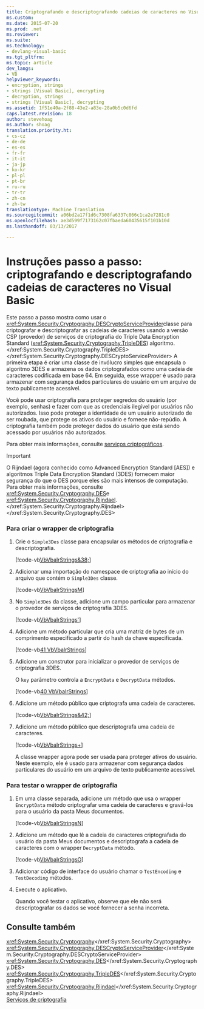 ```yaml
---
title: Criptografando e descriptografando cadeias de caracteres no Visual Basic | Documentos do Microsoft
ms.custom: 
ms.date: 2015-07-20
ms.prod: .net
ms.reviewer: 
ms.suite: 
ms.technology:
- devlang-visual-basic
ms.tgt_pltfrm: 
ms.topic: article
dev_langs:
- VB
helpviewer_keywords:
- encryption, strings
- strings [Visual Basic], encrypting
- decryption, strings
- strings [Visual Basic], decrypting
ms.assetid: 1f51e40a-2f88-43e2-a83e-28a0b5c0d6fd
caps.latest.revision: 18
author: stevehoag
ms.author: shoag
translation.priority.ht:
- cs-cz
- de-de
- es-es
- fr-fr
- it-it
- ja-jp
- ko-kr
- pl-pl
- pt-br
- ru-ru
- tr-tr
- zh-cn
- zh-tw
translationtype: Machine Translation
ms.sourcegitcommit: a06bd2a17f1d6c7308fa6337c866c1ca2e7281c0
ms.openlocfilehash: ae3d599f7173162c07fbaeda60435615f101b10d
ms.lasthandoff: 03/13/2017

---
```

# <a name="walkthrough-encrypting-and-decrypting-strings-in-visual-basic"></a>Instruções passo a passo: criptografando e descriptografando cadeias de caracteres no Visual Basic
Este passo a passo mostra como usar o <xref:System.Security.Cryptography.DESCryptoServiceProvider>classe para criptografar e descriptografar as cadeias de caracteres usando a versão CSP (provedor) de serviços de criptografia do Triple Data Encryption Standard (<xref:System.Security.Cryptography.TripleDES>) algoritmo.</xref:System.Security.Cryptography.TripleDES> </xref:System.Security.Cryptography.DESCryptoServiceProvider> A primeira etapa é criar uma classe de invólucro simples que encapsula o algoritmo 3DES e armazena os dados criptografados como uma cadeia de caracteres codificada em base 64. Em seguida, esse wrapper é usado para armazenar com segurança dados particulares do usuário em um arquivo de texto publicamente acessível.  
  
 Você pode usar criptografia para proteger segredos do usuário (por exemplo, senhas) e fazer com que as credenciais ilegível por usuários não autorizados. Isso pode proteger a identidade de um usuário autorizado de ser roubada, que protege os ativos do usuário e fornece não-repúdio. A criptografia também pode proteger dados do usuário que está sendo acessado por usuários não autorizados.  
  
 Para obter mais informações, consulte [serviços criptográficos](http://msdn.microsoft.com/library/f96284bc-7b73-44b5-ac59-fac613ad09f8).  
  
> [!IMPORTANT]
>  O Rijndael (agora conhecido como Advanced Encryption Standard [AES]) e algoritmos Triple Data Encryption Standard (3DES) fornecem maior segurança do que o DES porque eles são mais intensos de computação. Para obter mais informações, consulte <xref:System.Security.Cryptography.DES>e <xref:System.Security.Cryptography.Rijndael>.</xref:System.Security.Cryptography.Rijndael> </xref:System.Security.Cryptography.DES>  
  
### <a name="to-create-the-encryption-wrapper"></a>Para criar o wrapper de criptografia  
  
1.  Crie o `Simple3Des` classe para encapsular os métodos de criptografia e descriptografia.  
  
     [!code-vb[VbVbalrStrings&38;](../../../../visual-basic/language-reference/functions/codesnippet/VisualBasic/walkthrough-encrypting-and-decrypting-strings_1.vb)]  
  
2.  Adicionar uma importação do namespace de criptografia ao início do arquivo que contém o `Simple3Des` classe.  
  
     [!code-vb[VbVbalrStrings&#77;](../../../../visual-basic/language-reference/functions/codesnippet/VisualBasic/walkthrough-encrypting-and-decrypting-strings_2.vb)]  
  
3.  No `Simple3Des` da classe, adicione um campo particular para armazenar o provedor de serviços de criptografia 3DES.  
  
     [!code-vb[VbVbalrStrings&#39;](../../../../visual-basic/language-reference/functions/codesnippet/VisualBasic/walkthrough-encrypting-and-decrypting-strings_3.vb)]  
  
4.  Adicione um método particular que cria uma matriz de bytes de um comprimento especificado a partir do hash da chave especificada.  
  
     [!code-vb[41 VbVbalrStrings](../../../../visual-basic/language-reference/functions/codesnippet/VisualBasic/walkthrough-encrypting-and-decrypting-strings_4.vb)]  
  
5.  Adicione um construtor para inicializar o provedor de serviços de criptografia 3DES.  
  
     O `key` parâmetro controla a `EncryptData` e `DecryptData` métodos.  
  
     [!code-vb[40 VbVbalrStrings](../../../../visual-basic/language-reference/functions/codesnippet/VisualBasic/walkthrough-encrypting-and-decrypting-strings_5.vb)]  
  
6.  Adicione um método público que criptografa uma cadeia de caracteres.  
  
     [!code-vb[VbVbalrStrings&42;](../../../../visual-basic/language-reference/functions/codesnippet/VisualBasic/walkthrough-encrypting-and-decrypting-strings_6.vb)]  
  
7.  Adicione um método público que descriptografa uma cadeia de caracteres.  
  
     [!code-vb[VbVbalrStrings&#43;](../../../../visual-basic/language-reference/functions/codesnippet/VisualBasic/walkthrough-encrypting-and-decrypting-strings_7.vb)]  
  
     A classe wrapper agora pode ser usada para proteger ativos do usuário. Neste exemplo, ele é usado para armazenar com segurança dados particulares do usuário em um arquivo de texto publicamente acessível.  
  
### <a name="to-test-the-encryption-wrapper"></a>Para testar o wrapper de criptografia  
  
1.  Em uma classe separada, adicione um método que usa o wrapper `EncryptData` método criptografar uma cadeia de caracteres e gravá-los para o usuário da pasta Meus documentos.  
  
     [!code-vb[VbVbalrStrings&#78;](../../../../visual-basic/language-reference/functions/codesnippet/VisualBasic/walkthrough-encrypting-and-decrypting-strings_8.vb)]  
  
2.  Adicione um método que lê a cadeia de caracteres criptografada do usuário da pasta Meus documentos e descriptografa a cadeia de caracteres com o wrapper `DecryptData` método.  
  
     [!code-vb[VbVbalrStrings&#79;](../../../../visual-basic/language-reference/functions/codesnippet/VisualBasic/walkthrough-encrypting-and-decrypting-strings_9.vb)]  
  
3.  Adicionar código de interface do usuário chamar o `TestEncoding` e `TestDecoding` métodos.  
  
4.  Execute o aplicativo.  
  
     Quando você testar o aplicativo, observe que ele não será descriptografar os dados se você fornecer a senha incorreta.  
  
## <a name="see-also"></a>Consulte também  
 <xref:System.Security.Cryptography></xref:System.Security.Cryptography>   
 <xref:System.Security.Cryptography.DESCryptoServiceProvider></xref:System.Security.Cryptography.DESCryptoServiceProvider>   
 <xref:System.Security.Cryptography.DES></xref:System.Security.Cryptography.DES>   
 <xref:System.Security.Cryptography.TripleDES></xref:System.Security.Cryptography.TripleDES>   
 <xref:System.Security.Cryptography.Rijndael></xref:System.Security.Cryptography.Rijndael>   
 [Serviços de criptografia](http://msdn.microsoft.com/library/f96284bc-7b73-44b5-ac59-fac613ad09f8)
